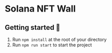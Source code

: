 # Solana NFT Wall

## **Getting started 👋**

1. Run `npm install` at the root of your directory
2. Run `npm run start` to start the project
